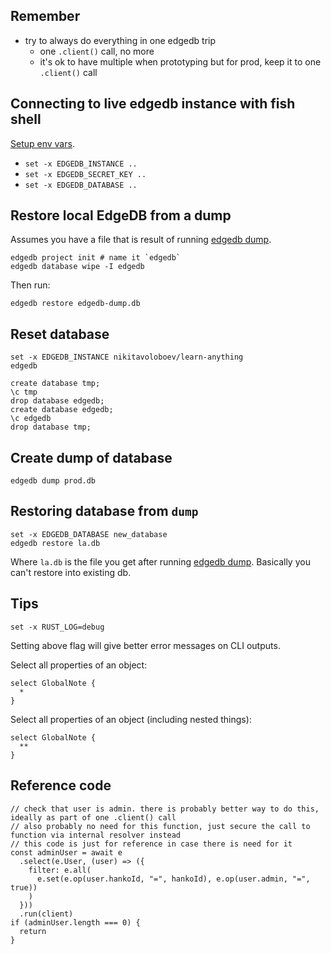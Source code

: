 ## Remember

- try to always do everything in one edgedb trip
  - one `.client()` call, no more
  - it's ok to have multiple when prototyping but for prod, keep it to one `.client()` call

## Connecting to live edgedb instance with fish shell

[Setup env vars](https://www.edgedb.com/docs/guides/cloud#deploying-your-application).

- `set -x EDGEDB_INSTANCE ..`
- `set -x EDGEDB_SECRET_KEY ..`
- `set -x EDGEDB_DATABASE ..`

## Restore local EdgeDB from a dump

Assumes you have a file that is result of running [edgedb dump](https://www.edgedb.com/docs/cli/edgedb_dump).

```
edgedb project init # name it `edgedb`
edgedb database wipe -I edgedb
```

Then run:

```
edgedb restore edgedb-dump.db
```

## Reset database

```
set -x EDGEDB_INSTANCE nikitavoloboev/learn-anything
edgedb

create database tmp;
\c tmp
drop database edgedb;
create database edgedb;
\c edgedb
drop database tmp;
```

## Create dump of database

```
edgedb dump prod.db
```

## Restoring database from `dump`

```
set -x EDGEDB_DATABASE new_database
edgedb restore la.db
```

Where `la.db` is the file you get after running [edgedb dump](https://www.edgedb.com/docs/cli/edgedb_dump). Basically you can't restore into existing db.

## Tips

```
set -x RUST_LOG=debug
```

Setting above flag will give better error messages on CLI outputs.

Select all properties of an object:

```
select GlobalNote {
  *
}
```

Select all properties of an object (including nested things):

```
select GlobalNote {
  **
}
```

## Reference code

```
// check that user is admin. there is probably better way to do this, ideally as part of one .client() call
// also probably no need for this function, just secure the call to function via internal resolver instead
// this code is just for reference in case there is need for it
const adminUser = await e
  .select(e.User, (user) => ({
    filter: e.all(
      e.set(e.op(user.hankoId, "=", hankoId), e.op(user.admin, "=", true))
    )
  }))
  .run(client)
if (adminUser.length === 0) {
  return
}
```
